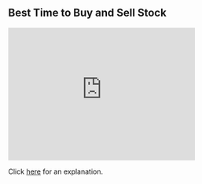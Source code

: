 ##  Best Time to Buy and Sell Stock 

<iframe src="https://leetcode.com/playground/gdZVmkXU/shared" frameBorder="0" width="380" height="270"></iframe>

Click [here](Explanation.md) for an explanation.

